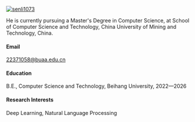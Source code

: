 

[![senli1073](https://img.shields.io/badge/senli1073-github-blue?logo=github)](https://github.com/senli1073)

He is currently pursuing a Master's Degree in Computer Science, at School of Computer Science and Technology, China University of Mining and Technology, China.

#### Email
22371058@buaa.edu.cn

#### Education
B.E., Computer Science and Technology, Beihang University, 2022—2026

#### Research Interests
Deep Learning, Natural Language Processing

